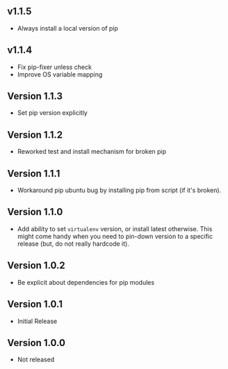 ## v1.1.5

* Always install a local version of pip

## v1.1.4

* Fix pip-fixer unless check
* Improve OS variable mapping

## Version 1.1.3

* Set pip version explicitly

## Version 1.1.2

* Reworked test and install mechanism for broken pip

## Version 1.1.1

* Workaround pip ubuntu bug by installing pip from script (if it's broken).

## Version 1.1.0

* Add ability to set `virtualenv` version, or install
  latest otherwise.  This might come handy when you need
  to pin-down version to a specific release (but, do not
  really hardcode it).

## Version 1.0.2

* Be explicit about dependencies for pip modules

## Version 1.0.1

* Initial Release

## Version 1.0.0

* Not released
